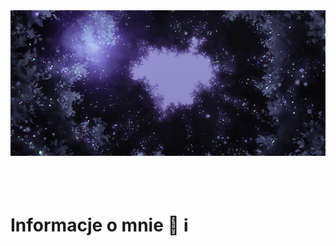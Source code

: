 <div align="center">
<img hight="250" width="785" alt="GIF" align="center" src="https://github.com/JasiokowyGIT/JasiokowyGIT/blob/main/assets/original.gif">
</div>


</br>
</br>
</br>

# Informacje o mnie 💬 ℹ️
